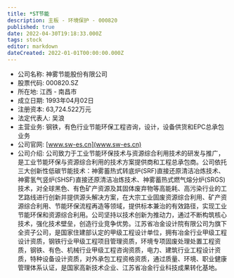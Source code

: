 ```yaml
---
title: *ST节能
description: 主板 - 环境保护 - 000820
published: true
date: 2022-04-30T19:18:33.000Z
tags: stock
editor: markdown
dateCreated: 2022-01-01T00:00:00.000Z
---
```


- 公司名称: 神雾节能股份有限公司
- 股票代码: 000820.SZ
- 所在地: 江西 - 南昌市
- 成立日期: 1993年04月02日
- 注册资本: 63,724.522万元
- 法定代表人: 吴浪
- 主营业务: 钢铁，有色行业节能环保工程咨询，设计，设备供货和EPC总承包业务
- 公司官网: [www.sw-es.cn](www.sw-es.cn)
- 公司介绍: 公司致力于工业节能环保技术与资源综合利用技术的研发与推广，是工业节能环保与资源综合利用的技术方案提供商和工程总承包商。公司依托三大创新性低碳节能技术：神雾蓄热式转底炉(SRF)直接还原清洁冶炼技术、神雾氢气竖炉(SHSF)直接还原清洁冶炼技术、神雾蓄热式燃气熔分炉(SRGS)技术，对全球黑色、有色矿产资源及其固体废弃物等高能耗、高污染行业的工艺路线进行创新并提供源头解决方案，在大宗工业固废资源综合利用、矿产资源综合利用、节能环保流程再造等领域，提供标本兼治的有效路径，实现工业节能环保和资源综合利用。公司坚持以技术创新为推动力，通过不断构筑核心技术，强化技术壁垒，创造行业竞争优势。江苏省冶金设计院有限公司为旗下全资子公司，是国家住建部认定的甲级工程设计单位，拥有冶金行业甲级工程设计资质，钢铁行业甲级工程项目管理资质，环境专项固废处理处置工程资质，钢铁、有色、机械行业甲级工程咨询资质，电力、建筑行业工程设计资质，特种设备设计资质，对外承包工程资格资质，通过质量、环境、职业健康管理体系认证，是国家高新技术企业、江苏省冶金行业科技成果转化基地。


